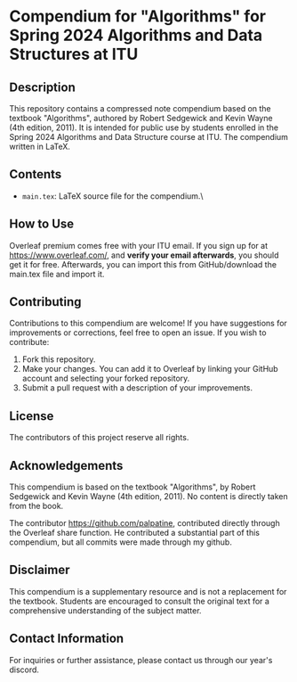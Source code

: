 # Compendium for "Algorithms" for Spring 2024 Algorithms and Data Structures at ITU

## Description

This repository contains a compressed note compendium based on the textbook "Algorithms", authored by Robert Sedgewick and Kevin Wayne (4th edition, 2011). It is intended for public use by students enrolled in the Spring 2024 Algorithms and Data Structure course at ITU. The compendium written in LaTeX.

## Contents

- `main.tex`: LaTeX source file for the compendium.\

## How to Use

Overleaf premium comes free with your ITU email. If you sign up for at https://www.overleaf.com/, and **verify your email afterwards**, you should get it for free. Afterwards, you can import this from GitHub/download the main.tex file and import it.

## Contributing

Contributions to this compendium are welcome! If you have suggestions for improvements or corrections, feel free to open an issue. If you wish to contribute:

1. Fork this repository.
2. Make your changes. You can add it to Overleaf by linking your GitHub account and selecting your forked repository.
3. Submit a pull request with a description of your improvements.

## License

The contributors of this project reserve all rights.

## Acknowledgements

This compendium is based on the textbook "Algorithms", by Robert Sedgewick and Kevin Wayne (4th edition, 2011). No content is directly taken from the book.

The contributor https://github.com/palpatine, contributed directly through the Overleaf share function. He contributed a substantial part of this compendium, but all commits were made through my github.

## Disclaimer

This compendium is a supplementary resource and is not a replacement for the textbook. Students are encouraged to consult the original text for a comprehensive understanding of the subject matter.

## Contact Information

For inquiries or further assistance, please contact us through our year's discord.
